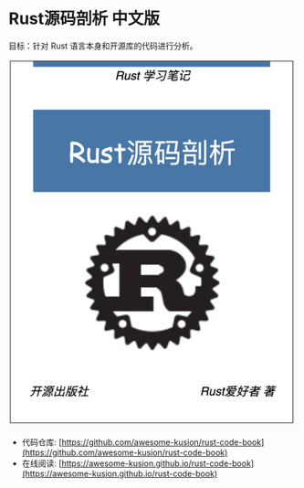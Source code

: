 # Rust源码剖析 中文版

目标：针对 Rust 语言本身和开源库的代码进行分析。

![](cover.jpg)

- 代码仓库: [https://github.com/awesome-kusion/rust-code-book](https://github.com/awesome-kusion/rust-code-book)
- 在线阅读: [https://awesome-kusion.github.io/rust-code-book](https://awesome-kusion.github.io/rust-code-book)

